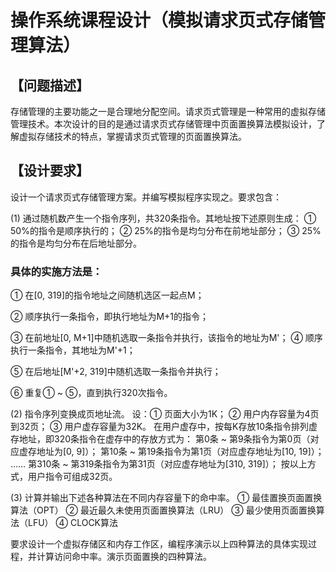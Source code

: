 # 操作系统课程设计（模拟请求页式存储管理算法）
## 【问题描述】

存储管理的主要功能之一是合理地分配空间。请求页式管理是一种常用的虚拟存储管理技术。本次设计的目的是通过请求页式存储管理中页面置换算法模拟设计，了解虚拟存储技术的特点，掌握请求页式管理的页面置换算法。

## 【设计要求】

设计一个请求页式存储管理方案。并编写模拟程序实现之。要求包含：

(1) 通过随机数产生一个指令序列，共320条指令。其地址按下述原则生成：
① 50%的指令是顺序执行的；
② 25%的指令是均匀分布在前地址部分；
③ 25%的指令是均匀分布在后地址部分。
### 具体的实施方法是：
① 在[0, 319]的指令地址之间随机选区一起点M；

② 顺序执行一条指令，即执行地址为M+1的指令；

③ 在前地址[0, M+1]中随机选取一条指令并执行，该指令的地址为M'；
④ 顺序执行一条指令，其地址为M'+1；

⑤ 在后地址[M'+2, 319]中随机选取一条指令并执行；

⑥ 重复① ~ ⑤，直到执行320次指令。

(2) 指令序列变换成页地址流。
设：① 页面大小为1K；
    ② 用户内存容量为4页到32页；
    ③ 用户虚存容量为32K。
在用户虚存中，按每K存放10条指令排列虚存地址，即320条指令在虚存中的存放方式为：
第0条 ~ 第9条指令为第0页（对应虚存地址为[0, 9]）；
第10条 ~ 第19条指令为第1页（对应虚存地址为[10, 19]）；
……
第310条 ~ 第319条指令为第31页（对应虚存地址为[310, 319]）；
按以上方式，用户指令可组成32页。

(3) 计算并输出下述各种算法在不同内存容量下的命中率。
① 最佳置换页面置换算法（OPT）
② 最近最久未使用页面置换算法（LRU）
③ 最少使用页面置换算法（LFU）
④ CLOCK算法

要求设计一个虚拟存储区和内存工作区，编程序演示以上四种算法的具体实现过程，并计算访问命中率。演示页面置换的四种算法。
